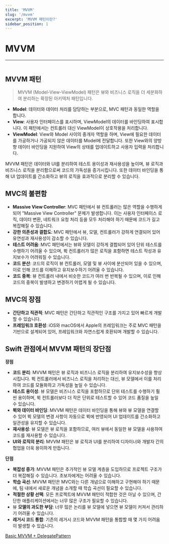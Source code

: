 ```yaml
---
title: 'MVVM'
slug: '/mvvm'
excerpt: 'MVVM 패턴이란?'
sidebar_position: 1
---
```


# MVVM

---

<img src="https://i.imghippo.com/files/nm10S1722866314.webp" alt="" border="0"/>

## MVVM 패턴

> MVVM (Model-View-ViewModel) 패턴은 뷰와 비즈니스 로직을 더 세분화하여 분리하는 확장된 아키텍처 패턴입니다.
> 
- **Model**: 데이터와 데이터 처리를 담당하는 부분으로, MVC 패턴과 동일한 역할을 합니다.
- **View**: 사용자 인터페이스를 표시하며, ViewModel의 데이터를 바인딩하여 표시합니다. 이 패턴에서는 컨트롤러 대신 ViewModel이 상호작용을 처리합니다.
- **ViewModel**: View와 Model 사이의 중개자 역할을 하며, View에 필요한 데이터를 가공하거나 가공되지 않은 데이터를 Model에 전달합니다. 또한 View와의 양방향 데이터 바인딩을 지원하여 View의 상태를 업데이트하고 사용자 입력을 처리합니다.

MVVM 패턴은 데이터와 UI를 분리하여 테스트 용이성과 재사용성을 높이며, 뷰 로직과 비즈니스 로직을 분리함으로써 코드의 가독성을 증가시킵니다. 또한 데이터 바인딩을 통해 UI 업데이트를 간소화하고 뷰의 로직을 효과적으로 분리할 수 있습니다.

## MVC의 불편함

- **Massive View Controller**: MVC 패턴에서 뷰 컨트롤러는 많은 역할을 수행하게 되어 "Massive View Controller" 문제가 발생합니다. 이는 사용자 인터페이스 로직, 데이터 변환, 네트워크 요청 처리 등을 모두 처리해야 하기 때문에 코드가 길고 복잡해질 수 있습니다.
- **강한 의존성과 결합도**: MVC 패턴에서 뷰, 모델, 컨트롤러가 강하게 연결되어 있어 유연성과 재사용성이 감소할 수 있습니다.
- **테스트 어려움**: MVC 패턴에서는 뷰와 모델이 강하게 결합되어 있어 단위 테스트를 수행하기 어려울 수 있으며, 뷕 컨트롤러가 많은 로직을 포함하면 테스트 작성과 유지보수가 어려워질 수 있습니다.
- **코드 분산**: 코드의 로직이 뷰 컨트롤러, 모델 및 뷰 사이에 분산되어 있을 수 있으며, 이로 인해 코드를 이해하고 유지보수하기 어려울 수 있습니다.
- **코드 중복**: 뷰 컨트롤러 내에서 비슷한 코드가 여러 번 반복될 수 있으며, 이로 인해 코드의 중복이 발생하고 변경하기 어렵게 될 수 있습니다.

## MVC의 장점

- **간단하고 직관적**: MVC 패턴은 간단하고 직관적인 구조를 가지고 있어 빠르게 개발할 수 있습니다.
- **프레임워크 호환성**: iOS와 macOS에서 Apple의 프레임워크는 주로 MVC 패턴을 기반으로 설계되어 있어, 프레임워크와 자연스럽게 호환되며 개발할 수 있습니다.

## Swift 관점에서 MVVM 패턴의 장단점

**장점**

- **코드 분리**: MVVM 패턴은 뷰 로직과 비즈니스 로직을 분리하여 유지보수성을 향상시킵니다. 뷕 컨트롤러에서 비즈니스 로직을 처리하는 대신, 뷰 모델에서 이를 처리하여 코드를 모듈화하고 가독성을 높일 수 있습니다.
- **테스트 용이성**: 뷰 모델은 비즈니스 로직을 포함하므로 단위 테스트를 수행하기 훨씬 용이하며, 뷕 컨트롤러보다 더 작은 단위로 테스트할 수 있어 코드 품질을 높일 수 있습니다.
- **뷕와 데이터 바인딩**: MVVM 패턴은 데이터 바인딩을 통해 뷰와 뷰 모델을 연결할 수 있어 뷕 모델의 변경 사항이 자동으로 뷕에 반영되어 UI 업데이트를 간소화하고 일관성을 유지할 수 있습니다.
- **재사용성**: 뷰 모델은 뷰 로직을 포함하므로, 여러 뷰에서 동일한 뷰 모델을 사용하여 코드를 재사용할 수 있습니다.
- **UI와 로직의 분리**: MVVM 패턴은 뷰 로직과 UI를 분리하여 디자이너와 개발자 간의 협업을 더욱 용이하게 만듭니다.

**단점**

- **복잡성 증가**: MVVM 패턴은 추가적인 뷰 모델 계층을 도입하므로 프로젝트 구조가 더 복잡해질 수 있습니다. 초보자에게는 어려울 수 있습니다.
- **학습 곡선**: MVVM 패턴은 MVC와는 다른 개념으로 이해하고 구현해야 하기 때문에, 팀 내에서 새로운 개념을 소개할 때 학습 곡선이 필요할 수 있습니다.
- **적절한 상황 선택**: 모든 프로젝트에 MVVM 패턴이 적합한 것은 아닐 수 있으며, 간단한 애플리케이션에서는 너무 많은 구조가 필요할 수 있습니다.
- 뷰 **모델의 과도한 부담**: 너무 많은 논리를 뷰 모델에 넣으면 뷰 모델이 커져서 관리하기 어려울 수 있습니다.
- **레거시 코드 통합**: 기존의 레거시 코드와 MVVM 패턴을 통합할 때 몇 가지 어려움이 발생할 수 있습니다.

[Basic MVVM + DelegatePattern](https://github.com/jjunhaa0211/ADPattern-Swift/tree/main/MVVM/BasicMVVM)